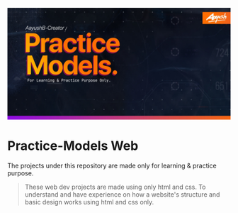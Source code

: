 ![Banner](https://github.com/AayushB-Creator/Practice-Models/blob/main/github%20practice%20models.jpg)
# Practice-Models Web
The projects under this repository are made only for learning &amp; practice purpose.

> These web dev projects are made using only html and css. To understand and have experience on how a website's structure and basic design works using html and css only.

